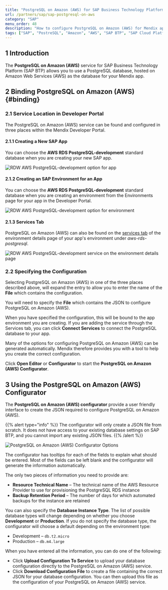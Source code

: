 ```yaml
---
title: "PostgreSQL on Amazon (AWS) for SAP Business Technology Platform"
url: /partners/sap/sap-postgresql-on-aws
category: "SAP"
menu_order: 48
description: "How to configure PostgreSQL on Amazon (AWS) for Mendix apps running on SAP Business Technology Platform"
tags: ["SAP", "PostreSQL", "Amazon", "AWS", "SAP BTP", "SAP Cloud Platform", "SAP Business Technology Platform"]
---
```


## 1 Introduction

The **PostgreSQL on Amazon (AWS)** service for SAP Business Technology Platform (SAP BTP) allows you to use a PostgreSQL database, hosted on Amazon Web Services (AWS) as the database for your Mendix app.

## 2 Binding PostgreSQL on Amazon (AWS){#binding}

### 2.1 Service Location in Developer Portal

The PostgreSQL on Amazon (AWS) service can be found and configured in three places within the Mendix Developer Portal.

#### 2.1.1 Creating a New SAP App

You can choose the **AWS RDS PostgreSQL-development** standard database when you are creating your new SAP app.

![RDW AWS PostgreSQL-development option for app](attachments/sap-postgresql-on-aws/database-new-app.png)

#### 2.1.2 Creating an SAP Environment for an App

You can choose the **AWS RDS PostgreSQL-development** standard database when you are creating an environment from the Environments page for your app in the Developer Portal.

![RDW AWS PostgreSQL-development option for environment](attachments/sap-postgresql-on-aws/database-new-environment.png)

#### 2.1.3 Services Tab

PostgreSQL on Amazon (AWS) can also be found on the [services tab](/developerportal/deploy/sap-cloud-platform#binding-services) of the environment details page of your app's environment under *aws-rds-postgresql*.

![RDW AWS PostgreSQL-development service on the environment details page](attachments/sap-postgresql-on-aws/database-service.png)

### 2.2 Specifying the Configuration

Selecting PostgreSQL on Amazon (AWS) in one of the three places described above, will expand the entry to allow you to enter the name of the **File** which contains the configuration.

You will need to specify the **File** which contains the JSON to configure PostgreSQL on Amazon (AWS).

When you have specified the configuration, this will be bound to the app environment you are creating. If you are adding the service through the Services tab, you can click **Connect Services** to connect the PostgreSQL database to your app.

Many of the options for configuring PostgreSQL on Amazon (AWS) can be generated automatically. Mendix therefore provides you with a tool to help you create the correct configuration.

Click **Open Editor** or **Configurator** to start the **PostgreSQL on Amazon (AWS) Configurator**.

## 3 Using the PostgreSQL on Amazon (AWS) Configurator

The **PostgreSQL on Amazon (AWS) configurator** provide a user friendly interface to create the JSON required to configure PostgreSQL on Amazon (AWS).

{{% alert type="info" %}}
The configurator will only create a JSON file from scratch. It does not have access to your existing database settings on SAP BTP, and you cannot import any existing JSON files.
{{% /alert %}}

![PostgreSQL on Amazon (AWS) Configurator Options](attachments/sap-postgresql-on-aws/postgresql-for-aws.png)

The configurator has tooltips for each of the fields to explain what should be entered. Most of the fields can be left blank and the configurator will generate the information automatically.

The only two pieces of information you need to provide are:

* **Resource Technical Name** – The technical name of the AWS Resource Provider to use for provisioning the PostgreSQL RDS instance
* **Backup Retention Period** – The number of days for which automated  backups for the instance are retained

You can also specify the **Database Instance Type**. The list of possible database types will change depending on whether you choose **Development** or **Production**. If you do not specify the database type, the configurator will choose a default depending on the environment type:

* Development – `db.t2.micro`
* Production – `db.m4.large`

When you have entered all the information, you can do one of the following:

* Click **Upload Configuration To Service** to upload your database configuration directly to the PostgreSQL on Amazon (AWS) service.
* Click **Download Configuration File** to create a file containing the correct JSON for your database configuration. You can then upload this file as the configuration of your PostgreSQL on Amazon (AWS) service.
